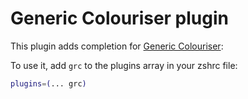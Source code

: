 # Generic Colouriser plugin

This plugin adds completion for [Generic Colouriser](https://github.com/garabik/grc):

To use it, add `grc` to the plugins array in your zshrc file:

```zsh
plugins=(... grc)
```

